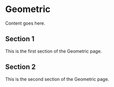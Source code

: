 # Geometric

Content goes here.

## Section 1

This is the first section of the Geometric page.

## Section 2

This is the second section of the Geometric page.

